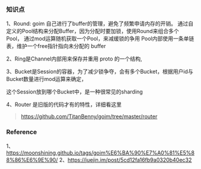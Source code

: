 ### 知识点

1、Round: goim 自己进行了buffer的管理，避免了频繁申请内存的开销。
通过自定义的Pool结构来分配Buffer，因为分配时要加锁，使用Round来组合多个Pool，
通过mod运算随机获取一个Pool，来减缓锁的争用
Pool内部使用一条单链表，维护一个free指针指向未分配的 buffer 

2、Ring是Channel内部用来保存并重用 proto 的一个结构,  
  
3、Bucket是Session的容器，为了减少锁争夺，会有多个Bucket，根据用户id与Bucket数量进行mod运算来确定，

这个Session放到哪个Bucket中，是一种很常见的sharding

4、Router 是旧版的代码才有的特性，详细看这里

> https://github.com/TitanBenny/goim/tree/master/router 


### Reference 
1、https://moonshining.github.io/tags/goim%E6%BA%90%E7%A0%81%E5%88%86%E6%9E%90/
2、https://juejin.im/post/5cd12fa16fb9a0320b40ec32